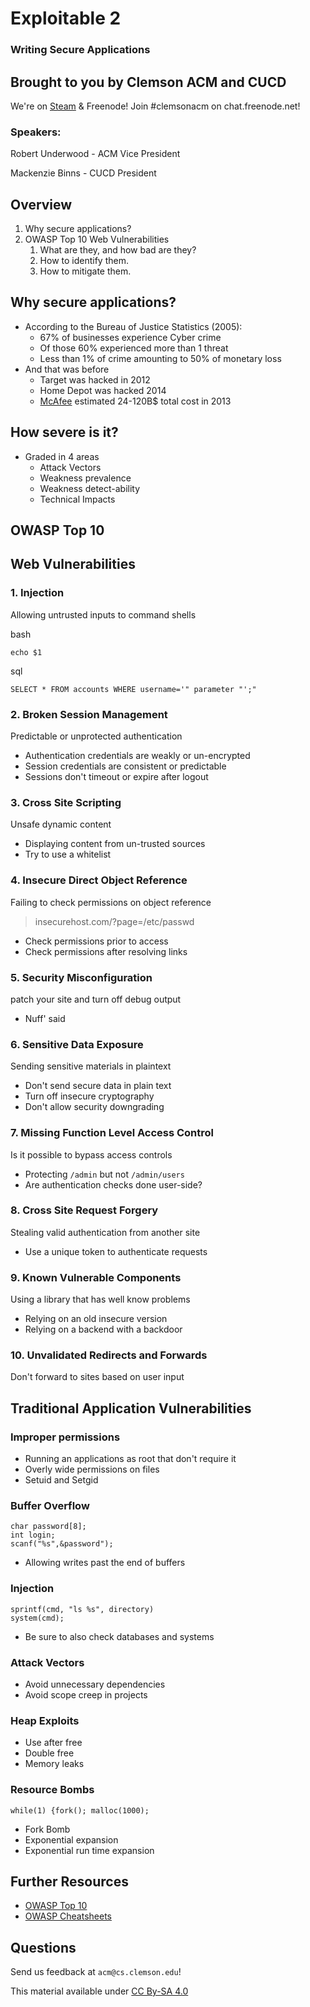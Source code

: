 # Exploitable 2
### Writing Secure Applications


## Brought to you by Clemson ACM and CUCD

We're on [Steam](http://steamcommunity.com/groups/clemsonacm) &
Freenode! Join #clemsonacm on chat.freenode.net!

### Speakers:

Robert Underwood - ACM Vice President

Mackenzie Binns - CUCD President


## Overview

1. Why secure applications?
2. OWASP Top 10 Web Vulnerabilities
	1. What are they, and how bad are they?
	2. How to identify them.
	3. How to mitigate them.



## Why secure applications?

+	According to the Bureau of Justice Statistics (2005):
	+	67% of businesses experience Cyber crime
	+	Of those 60% experienced more than 1 threat
	+	Less than 1% of crime amounting to 50% of monetary loss
+	And that was before
	+	Target was hacked in 2012 
	+	Home Depot was hacked 2014 
	+	[McAfee][] estimated 24-120B$ total cost in 2013

[McAfee]: http://www.mcafee.com/us/resources/reports/rp-economic-impact-cybercrime.pdf



## How severe is it?

+ Graded in 4 areas
	+ Attack Vectors
	+ Weakness prevalence
	+ Weakness detect-ability
	+ Technical Impacts



## OWASP Top 10

## Web Vulnerabilities


### 1. Injection

Allowing untrusted inputs to command shells

bash
```
echo $1
```

sql
```
SELECT * FROM accounts WHERE username='" parameter "';"
```


### 2. Broken Session Management

Predictable or unprotected authentication

+	Authentication credentials are weakly or un-encrypted
+	Session credentials are consistent or predictable
+	Sessions don't timeout or expire after logout


### 3. Cross Site Scripting

Unsafe dynamic content

+	Displaying content from un-trusted sources
+	Try to use a whitelist


### 4. Insecure Direct Object Reference

Failing to check permissions on object reference

>	insecurehost.com/?page=/etc/passwd

+	Check permissions prior to access
+	Check permissions after resolving links


### 5. Security Misconfiguration

patch your site and turn off debug output

+ Nuff' said


### 6. Sensitive Data Exposure

Sending sensitive materials in plaintext

+	Don't send secure data in plain text
+	Turn off insecure cryptography
+	Don't allow security downgrading


### 7. Missing Function Level Access Control

Is it possible to bypass access controls

+	Protecting `/admin` but not `/admin/users`
+	Are authentication checks done user-side?


### 8. Cross Site Request Forgery

Stealing valid authentication from another site

+	Use a unique token to authenticate requests


### 9. Known Vulnerable Components

Using a library that has well know problems

+	Relying on an old insecure version
+	Relying on a backend with a backdoor


### 10. Unvalidated Redirects and Forwards

Don't forward to sites based on user input



## Traditional Application Vulnerabilities


### Improper permissions

+	Running an applications as root that don't require it
+	Overly wide permissions on files
+	Setuid and Setgid


### Buffer Overflow 

```
char password[8];
int login;
scanf("%s",&password");
```

+	Allowing writes past the end of buffers


### Injection

```
sprintf(cmd, "ls %s", directory)
system(cmd);
```
+	Be sure to also check databases and systems


### Attack Vectors

+	Avoid unnecessary dependencies
+	Avoid scope creep in projects


### Heap Exploits

+	Use after free
+	Double free
+	Memory leaks


### Resource Bombs

```
while(1) {fork(); malloc(1000);
```

+	Fork Bomb
+	Exponential expansion
+	Exponential run time expansion 



## Further Resources

+ [OWASP Top 10][OWASP]
+ [OWASP Cheatsheets][Cheetsheets]

[OWASP]: http://owasptop10.googlecode.com/files/OWASP%20Top%2010%20-%202013.pdf
[Cheetsheets]: https://www.owasp.org/images/9/9a/OWASP_Cheatsheets_Book.pdf 



## Questions

Send us feedback at `acm@cs.clemson.edu`!

This material available under [CC By-SA 4.0](http://creativecommons.org/licenses/by-sa/4.0/)

